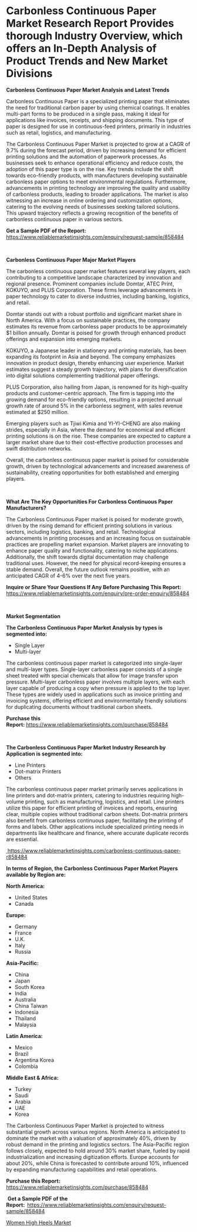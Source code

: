 <p><h1>Carbonless Continuous Paper Market Research Report Provides thorough Industry Overview, which offers an In-Depth Analysis of Product Trends and New Market Divisions</h1></p><p><strong>Carbonless Continuous Paper Market Analysis and Latest Trends</strong></p>
<p><p>Carbonless Continuous Paper is a specialized printing paper that eliminates the need for traditional carbon paper by using chemical coatings. It enables multi-part forms to be produced in a single pass, making it ideal for applications like invoices, receipts, and shipping documents. This type of paper is designed for use in continuous-feed printers, primarily in industries such as retail, logistics, and manufacturing.</p><p>The Carbonless Continuous Paper Market is projected to grow at a CAGR of 9.7% during the forecast period, driven by increasing demand for efficient printing solutions and the automation of paperwork processes. As businesses seek to enhance operational efficiency and reduce costs, the adoption of this paper type is on the rise. Key trends include the shift towards eco-friendly products, with manufacturers developing sustainable carbonless paper options to meet environmental regulations. Furthermore, advancements in printing technology are improving the quality and usability of carbonless products, leading to broader applications. The market is also witnessing an increase in online ordering and customization options, catering to the evolving needs of businesses seeking tailored solutions. This upward trajectory reflects a growing recognition of the benefits of carbonless continuous paper in various sectors.</p></p>
<p><strong>Get a Sample PDF of the Report:&nbsp;</strong> <a href="https://www.reliablemarketinsights.com/enquiry/request-sample/858484?utm_campaign=2182&utm_medium=2&utm_source=Github&utm_content=ia&utm_term=05022025&utm_id=carbonless-continuous-paper">https://www.reliablemarketinsights.com/enquiry/request-sample/858484</a></p>
<p>&nbsp;</p>
<p><strong>Carbonless Continuous Paper Major Market Players</strong></p>
<p><p>The carbonless continuous paper market features several key players, each contributing to a competitive landscape characterized by innovation and regional presence. Prominent companies include Domtar, ATEC Print, KOKUYO, and PLUS Corporation. These firms leverage advancements in paper technology to cater to diverse industries, including banking, logistics, and retail.</p><p>Domtar stands out with a robust portfolio and significant market share in North America. With a focus on sustainable practices, the company estimates its revenue from carbonless paper products to be approximately $1 billion annually. Domtar is poised for growth through enhanced product offerings and expansion into emerging markets.</p><p>KOKUYO, a Japanese leader in stationery and printing materials, has been expanding its footprint in Asia and beyond. The company emphasizes innovation in product design, thereby enhancing user experience. Market estimates suggest a steady growth trajectory, with plans for diversification into digital solutions complementing traditional paper offerings.</p><p>PLUS Corporation, also hailing from Japan, is renowned for its high-quality products and customer-centric approach. The firm is tapping into the growing demand for eco-friendly options, resulting in a projected annual growth rate of around 5% in the carbonless segment, with sales revenue estimated at $250 million.</p><p>Emerging players such as Tjiwi Kimia and YI-YI-CHENG are also making strides, especially in Asia, where the demand for economical and efficient printing solutions is on the rise. These companies are expected to capture a larger market share due to their cost-effective production processes and swift distribution networks.</p><p>Overall, the carbonless continuous paper market is poised for considerable growth, driven by technological advancements and increased awareness of sustainability, creating opportunities for both established and emerging players.</p></p>
<p>&nbsp;</p>
<p><strong>What Are The Key Opportunities For Carbonless Continuous Paper Manufacturers?</strong></p>
<p><p>The Carbonless Continuous Paper market is poised for moderate growth, driven by the rising demand for efficient printing solutions in various sectors, including logistics, banking, and retail. Technological advancements in printing processes and an increasing focus on sustainable practices are propelling market expansion. Market players are innovating to enhance paper quality and functionality, catering to niche applications. Additionally, the shift towards digital documentation may challenge traditional uses. However, the need for physical record-keeping ensures a stable demand. Overall, the future outlook remains positive, with an anticipated CAGR of 4-6% over the next five years.</p></p>
<p><strong>Inquire or Share Your Questions If Any Before Purchasing This Report:</strong> <a href="https://www.reliablemarketinsights.com/enquiry/pre-order-enquiry/858484?utm_campaign=2182&utm_medium=2&utm_source=Github&utm_content=ia&utm_term=05022025&utm_id=carbonless-continuous-paper">https://www.reliablemarketinsights.com/enquiry/pre-order-enquiry/858484</a></p>
<p>&nbsp;</p>
<p><strong>Market Segmentation</strong></p>
<p><strong>The Carbonless Continuous Paper Market Analysis by types is segmented into:</strong></p>
<p><ul><li>Single Layer</li><li>Multi-layer</li></ul></p>
<p><p>The carbonless continuous paper market is categorized into single-layer and multi-layer types. Single-layer carbonless paper consists of a single sheet treated with special chemicals that allow for image transfer upon pressure. Multi-layer carbonless paper involves multiple layers, with each layer capable of producing a copy when pressure is applied to the top layer. These types are widely used in applications such as invoice printing and invoicing systems, offering efficient and environmentally friendly solutions for duplicating documents without traditional carbon sheets.</p></p>
<p><strong>Purchase this Report:&nbsp;</strong><a href="https://www.reliablemarketinsights.com/purchase/858484?utm_campaign=2182&utm_medium=2&utm_source=Github&utm_content=ia&utm_term=05022025&utm_id=carbonless-continuous-paper">https://www.reliablemarketinsights.com/purchase/858484</a></p>
<p>&nbsp;</p>
<p><strong>The Carbonless Continuous Paper Market Industry Research by Application is segmented into:</strong></p>
<p><ul><li>Line Printers</li><li>Dot-matrix Printers</li><li>Others</li></ul></p>
<p><p>The carbonless continuous paper market primarily serves applications in line printers and dot-matrix printers, catering to industries requiring high-volume printing, such as manufacturing, logistics, and retail. Line printers utilize this paper for efficient printing of invoices and reports, ensuring clear, multiple copies without traditional carbon sheets. Dot-matrix printers also benefit from carbonless continuous paper, facilitating the printing of forms and labels. Other applications include specialized printing needs in departments like healthcare and finance, where accurate duplicate records are essential.</p></p>
<p><a href="https://www.reliablemarketinsights.com/carbonless-continuous-paper-r858484?utm_campaign=2182&utm_medium=2&utm_source=Github&utm_content=ia&utm_term=05022025&utm_id=carbonless-continuous-paper">&nbsp;https://www.reliablemarketinsights.com/carbonless-continuous-paper-r858484</a></p>
<p><strong>In terms of Region, the Carbonless Continuous Paper Market Players available by Region are:</strong></p>
<p>
    <p> <strong> North America: </strong>
        <ul>
            <li>United States</li>
            <li>Canada</li>
        </ul>
        </p> 
    <p> <strong> Europe: </strong>
        <ul>
            <li>Germany</li>
            <li>France</li>
            <li>U.K.</li>
            <li>Italy</li>
            <li>Russia</li>
        </ul>
        </p> 
    <p> <strong> Asia-Pacific: </strong>
        <ul>
            <li>China</li>
            <li>Japan</li>
            <li>South Korea</li>
            <li>India</li>
            <li>Australia</li>
            <li>China Taiwan</li>
            <li>Indonesia</li>
            <li>Thailand</li>
            <li>Malaysia</li>
        </ul>
        </p> 
    <p> <strong> Latin America: </strong>
        <ul>
            <li>Mexico</li>
            <li>Brazil</li>
            <li>Argentina Korea</li>
            <li>Colombia</li>
        </ul>
        </p> 
    <p> <strong> Middle East & Africa: </strong>
        <ul>
            <li>Turkey</li>
            <li>Saudi</li>
            <li>Arabia</li>
            <li>UAE</li>
            <li>Korea</li>
        </ul>
    </p>
    </p>
<p><p>The Carbonless Continuous Paper Market is projected to witness substantial growth across various regions. North America is anticipated to dominate the market with a valuation of approximately 40%, driven by robust demand in the printing and logistics sectors. The Asia-Pacific region follows closely, expected to hold around 30% market share, fueled by rapid industrialization and increasing digitization efforts. Europe accounts for about 20%, while China is forecasted to contribute around 10%, influenced by expanding manufacturing capabilities and retail operations.</p></p>
<p><strong>Purchase this Report: </strong><a href="https://www.reliablemarketinsights.com/purchase/858484?utm_campaign=2182&utm_medium=2&utm_source=Github&utm_content=ia&utm_term=05022025&utm_id=carbonless-continuous-paper">https://www.reliablemarketinsights.com/purchase/858484</a></p>
<p>&nbsp;<strong>Get a Sample PDF of the Report:&nbsp;&nbsp;</strong><a href="https://www.reliablemarketinsights.com/enquiry/request-sample/858484?utm_campaign=2182&utm_medium=2&utm_source=Github&utm_content=ia&utm_term=05022025&utm_id=carbonless-continuous-paper">https://www.reliablemarketinsights.com/enquiry/request-sample/858484</a></p>
<p><strong></strong></p>
<p><p><a href="https://github.com/tona7vba/Market-Research-Report-List-1/blob/main/women-high-heels-market.md?utm_campaign=2182&utm_medium=2&utm_source=Github&utm_content=ia&utm_term=05022025&utm_id=carbonless-continuous-paper">Women High Heels Market</a></p></p>